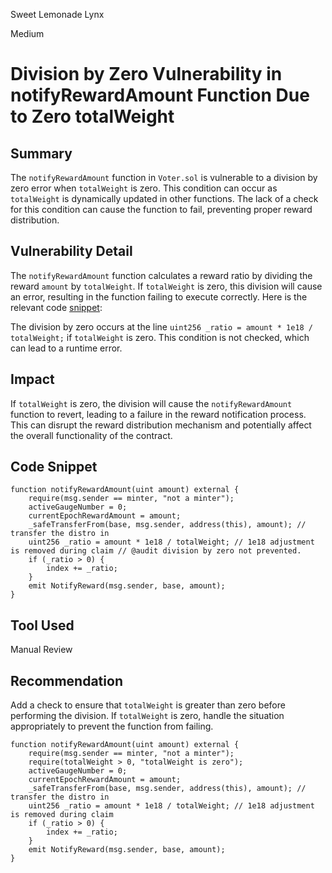 Sweet Lemonade Lynx

Medium

# Division by Zero Vulnerability in notifyRewardAmount Function Due to Zero totalWeight


## Summary

The `notifyRewardAmount` function in `Voter.sol` is vulnerable to a division by zero error when `totalWeight` is zero. This condition can occur as `totalWeight` is dynamically updated in other functions. The lack of a check for this condition can cause the function to fail, preventing proper reward distribution.

## Vulnerability Detail

The `notifyRewardAmount` function calculates a reward ratio by dividing the reward `amount` by `totalWeight`. If `totalWeight` is zero, this division will cause an error, resulting in the function failing to execute correctly. Here is the relevant code [snippet](https://github.com/sherlock-audit/2024-06-velocimeter/blob/main/v4-contracts/contracts/Voter.sol#L490):

The division by zero occurs at the line `uint256 _ratio = amount * 1e18 / totalWeight;` if `totalWeight` is zero. This condition is not checked, which can lead to a runtime error.

## Impact

If `totalWeight` is zero, the division will cause the `notifyRewardAmount` function to revert, leading to a failure in the reward notification process. This can disrupt the reward distribution mechanism and potentially affect the overall functionality of the contract.

## Code Snippet

```solidity
function notifyRewardAmount(uint amount) external {
    require(msg.sender == minter, "not a minter");
    activeGaugeNumber = 0;
    currentEpochRewardAmount = amount;
    _safeTransferFrom(base, msg.sender, address(this), amount); // transfer the distro in
    uint256 _ratio = amount * 1e18 / totalWeight; // 1e18 adjustment is removed during claim // @audit division by zero not prevented.
    if (_ratio > 0) {
        index += _ratio;
    }
    emit NotifyReward(msg.sender, base, amount);
}
```

## Tool Used

Manual Review

## Recommendation

Add a check to ensure that `totalWeight` is greater than zero before performing the division. If `totalWeight` is zero, handle the situation appropriately to prevent the function from failing.

```solidity
function notifyRewardAmount(uint amount) external {
    require(msg.sender == minter, "not a minter");
    require(totalWeight > 0, "totalWeight is zero");
    activeGaugeNumber = 0;
    currentEpochRewardAmount = amount;
    _safeTransferFrom(base, msg.sender, address(this), amount); // transfer the distro in
    uint256 _ratio = amount * 1e18 / totalWeight; // 1e18 adjustment is removed during claim
    if (_ratio > 0) {
        index += _ratio;
    }
    emit NotifyReward(msg.sender, base, amount);
}
```
